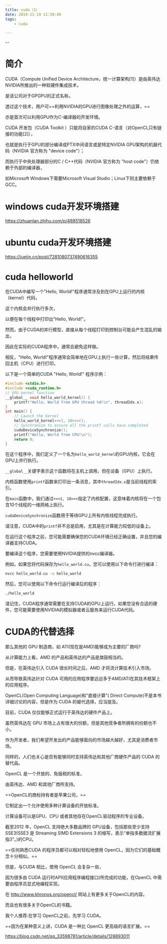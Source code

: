 ```yaml
---
title: cuda（1）
date: 2019-11-19 11:39:49
tags:
	- cuda

---
```


--

# 简介

CUDA（Compute Unified Device Architecture，统一计算架构[1]）是由英伟达NVIDIA所推出的一种软硬件集成技术，

是该公司对于GPGPU的正式名称。

透过这个技术，用户可==利用NVIDIA的GPU进行图像处理之外的运算，==

亦是首次可以利用GPU作为C-编译器的开发环境。

CUDA 开发包（CUDA Toolkit ）只能将自家的CUDA C-语言（对OpenCL只有链接的功能[2]），

也就是执行于GPU的部分编译成PTX中间语言或是特定NVIDIA GPU架构的机器代码（NVIDIA 官方称为 "device code"）；

而执行于中央处理器部分的C / C++代码（NVIDIA 官方称为 "host code"）仍依赖于外部的编译器，

如Microsoft Windows下需要Microsoft Visual Studio；Linux下则主要依赖于GCC。

# windows cuda开发环境搭建

https://zhuanlan.zhihu.com/p/488518526

# ubuntu cuda开发环境搭建

https://juejin.cn/post/7281080737490616355

# cuda helloworld

在CUDA中编写一个"Hello, World!"程序通常涉及到在GPU上运行的内核（kernel）代码，

这个内核会并行执行多次，

以便在每个线程中打印出"Hello, World!"。

然而，由于CUDA的并行模型，直接从每个线程打印到控制台可能会产生混乱的输出，

因此在实际的CUDA程序中，通常会避免这样做。

相反，"Hello, World!"程序通常会简单地在GPU上执行一些计算，然后将结果传回主机（CPU）进行打印。

以下是一个简单的CUDA "Hello, World!" 程序示例：

```c
#include <stdio.h>
#include <cuda_runtime.h>
// GPU kernel function
__global__ void hello_world_kernel() {
    printf("Hello, World from GPU thread %d!\n", threadIdx.x);
}
int main() {
    // Launch the kernel
    hello_world_kernel<<<1, 10>>>();
    // Synchronize to ensure all the printf calls have completed
    cudaDeviceSynchronize();
    printf("Hello, World from CPU!\n");
    return 0;
}
```
在这个程序中，我们定义了一个名为`hello_world_kernel`的GPU内核，它会在GPU上并行执行。

`__global__`关键字表示这个函数将在主机上调用，但在设备（GPU）上执行。

内核函数使用`printf`函数来打印出一条消息，其中`threadIdx.x`是当前线程的索引。

在`main`函数中，我们通过`<<<1, 10>>>`指定了内核配置，这意味着内核将在一个包含10个线程的一维网格上执行。

`cudaDeviceSynchronize`函数用于等待GPU上所有内核线程完成执行。

请注意，CUDA中的`printf`并不总是启用，尤其是在计算能力较低的设备上。

在运行这个程序之前，您可能需要确保您的CUDA环境已经正确设置，并且您的编译器支持CUDA。

要编译这个程序，您需要使用NVIDIA提供的nvcc编译器。

例如，如果您将代码保存为`hello_world.cu`，您可以使用以下命令行进行编译：

```sh
nvcc hello_world.cu -o hello_world
```
然后，您可以使用以下命令行运行编译后的程序：
```sh
./hello_world
```
请记住，CUDA程序通常需要在支持CUDA的GPU上运行。如果您没有合适的硬件，您可能需要使用NVIDIA的模拟器或者云服务来运行CUDA代码。

# CUDA的代替选择

那么其他的 GPU 制造商，如 ATI(现在是AMD)能够成为主要的厂商吗? 

从计算能力上看，AMD 的产品和英伟达的产品是旗鼓相当的。

但是，在英伟达引入 CUDA 很长时间之后，AMD 才将流计算技术引入市场。

从而导致英伟达针对 CUDA 可用的应用程序要远远多于AMD/ATI在其技术框架上的应用程序。

OpenCL(Open Computing Language)和“直接计算”( Direct Compute)不是本书详细讨论的内容，但是作为 CUDA 的替代选择，应当提及。

目前，CUDA 仅仅能够正式运行于英伟达的硬件产品上。

虽然英伟达在 GPU 市场上占有很大的份额，但是其他竞争者所拥有的份额也不小。

作为开发者，我们希望开发出的产品能够面向的市场越大越好，尤其是消费者市场。

同样的，人们也关心是否有能够同时支持英伟达和其他厂商硬件产品的 CUDA 的替代品。

OpenCL 是一个开放的、免版税的标准，

由英伟达、AMD 和其他厂商所支持。

==OpenCL的商标持有者是苹果公司，==

它制定出一个允许使用多种计算设备的开放标准。

计算设备可以是GPU、CPU 或者其他存在OpenCL驱动程序的专业设备。

截至2012 年，OpenCL 支持绝大多数品牌的 GPU设备，包括那些至少支持 SSE3(SSE3 是 Streaming SIMD Extensions 3 的缩写，表示“单指多数据流扩展指3”。)的CPU。

==任何熟悉CUDA 的程序员都可以相对轻松地使用 OpenCL，因为它们的基础概念十分相似。==

但是，与CUDA 相比，使用 OpenCL 会复杂一些，

因为很多由 CUDA 运行时API(应用程序编程接口)所完成的功能，在OpenCL 中需要由程序员显式地编程实现。

在 http://www.khronos.org/opencl/ 网站上有更多关于OpenCL的内容。

而且也有很多关于OpenCL的书籍。

我个人推荐:在学习 OpenCL之前，先学习 CUDA。

==因为在某种意义上讲，CUDA 是一种比 OpenCL 更高级的语言扩展。==

https://blog.csdn.net/qq_33598781/article/details/128893011